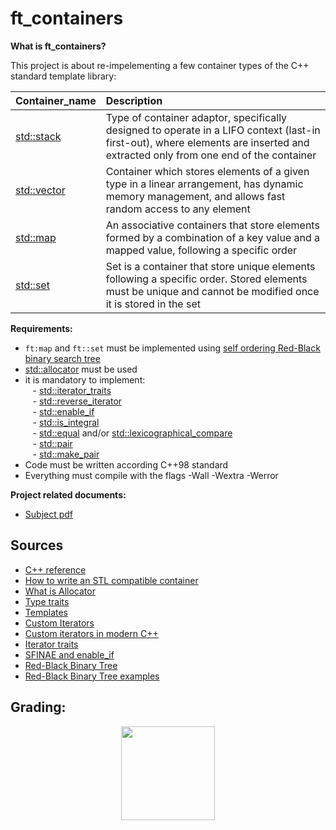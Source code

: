 # ft_containers

**What is ft_containers?**

This project is about re-impelementing a few container types of the C++ standard template library:

| Container_name	  | Description |
|:------------------|:-----------------------------------------------------------------|
| [std::stack](http://www.cplusplus.com/reference/stack/stack) | Type of container adaptor, specifically designed to operate in a LIFO context (last-in first-out), where elements are inserted and extracted only from one end of the container |
| [std::vector](http://www.cplusplus.com/reference/vector/vector) | Container which stores elements of a given type in a linear arrangement, has dynamic memory management, and allows fast random access to any element |
| [std::map](http://www.cplusplus.com/reference/map/map) | An associative containers that store elements formed by a combination of a key value and a mapped value, following a specific order |
| [std::set](http://www.cplusplus.com/reference/set/set) | Set is a container that store unique elements following a specific order. Stored elements must be unique and cannot be modified once it is stored in the set |



**Requirements:**
- `ft:map` and `ft::set` must be implemented using [self ordering Red-Black binary search tree](https://en.wikipedia.org/wiki/Red%E2%80%93black_tree)
- [std::allocator](https://en.cppreference.com/w/cpp/memory/allocator) must be used
- it is mandatory to implement:</br>
&nbsp;&nbsp; - [std::iterator_traits](https://en.cppreference.com/w/cpp/iterator/iterator_traits) </br>
&nbsp;&nbsp; - [std::reverse_iterator](https://en.cppreference.com/w/cpp/iterator/reverse_iterator) </br>
&nbsp;&nbsp; - [std::enable_if](https://en.cppreference.com/w/cpp/types/enable_if) </br>
&nbsp;&nbsp; - [std::is_integral](https://en.cppreference.com/w/cpp/types/is_integral) </br>
&nbsp;&nbsp; - [std::equal](https://en.cppreference.com/w/cpp/algorithm/equal) and/or [std::lexicographical_compare](https://en.cppreference.com/w/cpp/algorithm/lexicographical_compare) </br>
&nbsp;&nbsp; - [std::pair](https://en.cppreference.com/w/cpp/utility/pair) </br>
&nbsp;&nbsp; - [std::make_pair](https://en.cppreference.com/w/cpp/utility/pair/make_pair) </br>
- Code must be written according C++98 standard
- Everything must compile with the flags -Wall -Wextra -Werror

**Project related documents:**
- [Subject pdf](https://github.com/VMiseikis/42-Course/blob/master/Subject%20PDFs/ft_containers.en.subject.pdf) </br>

## Sources
- [C++ reference](https://en.cppreference.com/w/)
- [How to write an STL compatible container](https://medium.com/@vgasparyan1995/how-to-write-an-stl-compatible-container-fc5b994462c6)
- [What is Allocator](https://medium.com/@vgasparyan1995/what-is-an-allocator-c8df15a93ed)
- [Type traits](https://www.codeproject.com/Articles/774841/Cplusplus-type-traits-Header)
- [Templates](https://www.codeproject.com/Articles/257589/An-Idiots-Guide-to-Cplusplus-Templates-Part-1)
- [Custom Iterators](https://anderberg.me/2016/07/04/c-custom-iterators/)
- [Custom iterators in modern C++](https://www.internalpointers.com/post/writing-custom-iterators-modern-cpp)
- [Iterator traits](https://www.codeproject.com/Articles/36530/An-Introduction-to-Iterator-Traits)
- [SFINAE and enable_if](https://eli.thegreenplace.net/2014/sfinae-and-enable_if/)
- [Red-Black Binary Tree](https://www.youtube.com/watch?v=4KDovab_OS8&t=938s)
- [Red-Black Binary Tree examples](https://www.youtube.com/watch?v=PgO_Xj7DC1A)

## Grading:
<div align="center">
<img width="150" alt="" src="https://github.com/VMiseikis/42-Course/blob/master/Images/Score%20125:100.png">
</div>

